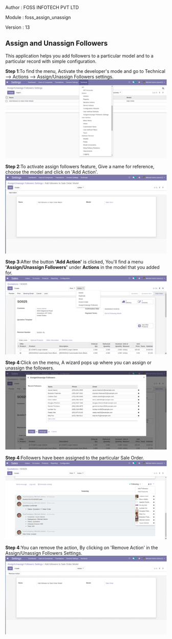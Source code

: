 
Author : FOSS INFOTECH PVT LTD

Module : foss\_assign\_unassign

Version : 13

<h2>Assign and Unassign Followers</h2>

<p>This application helps you add followers to a particular model and to a particular record with simple configuration.</p>

<b>Step 1</b>:To find the menu, Activate the developer's mode and go to Technical --> Actions --> Assign/Unassign Followers settings.
<img src="static/description/screens/menu.png">

<b>Step 2</b>:To activate assign followers feature, Give a name for reference, choose the model and click on 'Add Action'.
<img src="static/description/screens/created_form.png">

<b>Step 3</b>:After the button <b>'Add Action'</b> is clicked, You'll find a menu <b>'Assign/Unassign Followers'</b> under <b>Actions</b> in the model that you added for.
<img src="static/description/screens/action.png">

<b>Step 4</b>:Click on the menu, A wizard pops up where you can assign or unassign the followers.
<img src="static/description/screens/assign.png">

<b>Step 4</b>:Followers have been assigned to the particular Sale Order.
<img src="static/description/screens/followers.png">

<b>Step 4</b>:You can remove the action, By clicking on 'Remove Action' in the Assign/Unassign Followers Settings.
<img src="static/description/screens/remove.png">
